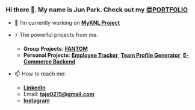 ### Hi there 👋. My name is Jun Park. Check out my [**😎PORTFOLIO**](https://zzangu0215.github.io/portfolio/)

- 🔭 I’m currently working on [**MyKNL Project**](https://github.com/zzangu0215/zzangu-and-the-pals)
- ⚡ The powerful projects from me.
    - **Group Projects**: [**FANTOM**](https://github.com/zzangu0215/fantom)
    - **Personal Projects**: [**Employee Tracker**](https://github.com/zzangu0215/employee-tracker), [**Team Profile Generator**](https://github.com/zzangu0215/Team-Profile-Generator), [**E-Commerce Backend**](https://github.com/zzangu0215/e-commerce-backend)

- 📫 How to reach me:
    - [**LinkedIn**](https://www.linkedin.com/in/junnyzzangu/)
    - Email: [**tajo0215@gmail.com**](tajo0215@gmail.com)
    - [**Instagram**](https://www.instagram.com/o0ojunny/)

<!--
**zzangu0215/zzangu0215** is a ✨ _special_ ✨ repository because its `README.md` (this file) appears on your GitHub profile.

Here are some ideas to get you started:

- 🔭 I’m currently working on ...
- 🌱 I’m currently learning ...
- 👯 I’m looking to collaborate on ...
- 🤔 I’m looking for help with ...
- 💬 Ask me about ...
- 📫 How to reach me: ...
- 😄 Pronouns: ...
- ⚡ Fun fact: ...
-->
